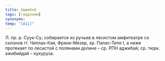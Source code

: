 ```yaml
---
title: Аджибей
tags: [гидроним]
synonyms:
temp: "[А11]"
---
```


Л. пр. р. Суук-Су; собирается из ручьев в лесистом амфитеатре со склонов гг.
Чиплах-Кая, Френк-Мезер, хр. Папас-Тепе I, а ниже протекает по лесистой с
полянами долине – ср. РПН аджибай; ср. тюрк. ажибийдай – кукуруза.
